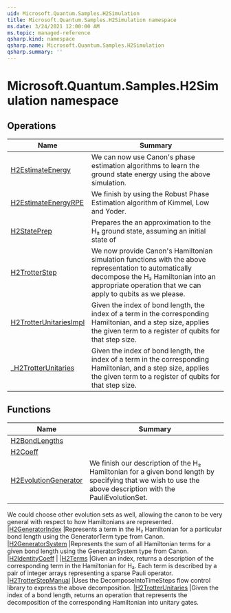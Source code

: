 ```yaml
---
uid: Microsoft.Quantum.Samples.H2Simulation
title: Microsoft.Quantum.Samples.H2Simulation namespace
ms.date: 3/24/2021 12:00:00 AM
ms.topic: managed-reference
qsharp.kind: namespace
qsharp.name: Microsoft.Quantum.Samples.H2Simulation
qsharp.summary: ''
---
```


# Microsoft.Quantum.Samples.H2Simulation namespace




<!-- summaries -->

## Operations

| Name | Summary |
|------|---------|
|[H2EstimateEnergy](xref:Microsoft.Quantum.Samples.H2Simulation.H2EstimateEnergy) |We can now use Canon's phase estimation algorithms to learn the ground state energy using the above simulation.
|[H2EstimateEnergyRPE](xref:Microsoft.Quantum.Samples.H2Simulation.H2EstimateEnergyRPE) |We finish by using the Robust Phase Estimation algorithm of Kimmel, Low and Yoder.
|[H2StatePrep](xref:Microsoft.Quantum.Samples.H2Simulation.H2StatePrep) |Prepares the an approximation to the H₂ ground state, assuming an initial state of |00〉.
|[H2TrotterStep](xref:Microsoft.Quantum.Samples.H2Simulation.H2TrotterStep) |We now provide Canon's Hamiltonian simulation functions with the above representation to automatically decompose the H₂ Hamiltonian into an appropriate operation that we can apply to qubits as we please.
|[H2TrotterUnitariesImpl](xref:Microsoft.Quantum.Samples.H2Simulation.H2TrotterUnitariesImpl) |Given the index of bond length, the index of a term in the corresponding Hamiltonian, and a step size, applies the given term to a register of qubits for that step size.
|[_H2TrotterUnitaries](xref:Microsoft.Quantum.Samples.H2Simulation._H2TrotterUnitaries) |Given the index of bond length, the index of a term in the corresponding Hamiltonian, and a step size, applies the given term to a register of qubits for that step size.

## Functions

| Name | Summary |
|------|---------|
|[H2BondLengths](xref:Microsoft.Quantum.Samples.H2Simulation.H2BondLengths) |
|[H2Coeff](xref:Microsoft.Quantum.Samples.H2Simulation.H2Coeff) |
|[H2EvolutionGenerator](xref:Microsoft.Quantum.Samples.H2Simulation.H2EvolutionGenerator) |We finish our description of the H₂ Hamiltonian for a given bond length by specifying that we wish to use the above description with the PauliEvolutionSet.
We could choose other evolution sets as well, allowing the canon to be very general with respect to how Hamiltonians are represented.
|[H2GeneratorIndex](xref:Microsoft.Quantum.Samples.H2Simulation.H2GeneratorIndex) |Represents a term in the H₂ Hamiltonian for a particular bond length using the GeneratorTerm type from Canon.
|[H2GeneratorSystem](xref:Microsoft.Quantum.Samples.H2Simulation.H2GeneratorSystem) |Represents the sum of all Hamiltonian terms for a given bond length using the GeneratorSystem type from Canon.
|[H2IdentityCoeff](xref:Microsoft.Quantum.Samples.H2Simulation.H2IdentityCoeff) |
|[H2Terms](xref:Microsoft.Quantum.Samples.H2Simulation.H2Terms) |Given an index, returns a description of the corresponding term in the Hamiltonian for H₂. Each term is described by a pair of integer arrays representing a sparse Pauli operator.
|[H2TrotterStepManual](xref:Microsoft.Quantum.Samples.H2Simulation.H2TrotterStepManual) |Uses the DecomposeIntoTimeSteps flow control library to express the above decomposition.
|[H2TrotterUnitaries](xref:Microsoft.Quantum.Samples.H2Simulation.H2TrotterUnitaries) |Given the index of a bond length, returns an operation that represents the decomposition of the corresponding Hamiltonian into unitary gates.

<!-- /summaries -->
